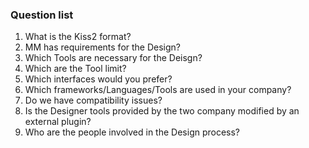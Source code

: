 ### Question list

1) What is the Kiss2 format?
3) MM has requirements for the Design?
4) Which Tools are necessary for the Deisgn?
5) Which are the Tool limit?
6) Which interfaces would you prefer?
7) Which frameworks/Languages/Tools are used in your company?
8) Do we have compatibility issues?
9) Is the Designer tools provided by the two company modified by an external plugin?
10) Who are the people involved in the Design process?

